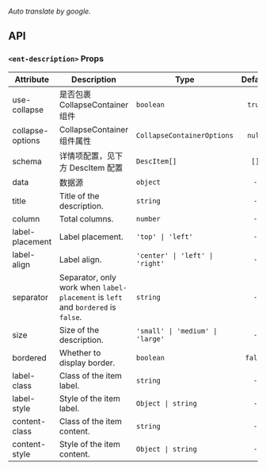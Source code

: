 ```yaml

```

*Auto translate by google.*


## API


### `<ent-description>` Props

|Attribute|Description|Type|Default|Module|
|---|---|---|:---:|---|
|use-collapse|是否包裹 CollapseContainer 组件|`boolean`|`true`|`-`|
|collapse-options|CollapseContainer 组件属性|`CollapseContainerOptions`|`null`|`-`|
|schema|详情项配置，见下方 DescItem 配置|`DescItem[]`|`[]`|`-`|
|data|数据源|`object`|`-`|`-`|
|title|Title of the description.|`string`|`-`|`NDescriptions`|
|column|Total columns.|`number`|`-`|`NDescriptions`|
|label-placement|Label placement.|`'top' \| 'left'`|`-`|`NDescriptions`|
|label-align|Label align.|`'center' \| 'left' \| 'right'`|`-`|`NDescriptions`|
|separator|Separator, only work when `label-placement` is `left` and `bordered` is `false`.|`string`|`-`|`NDescriptions`|
|size|Size of the description.|`'small' \| 'medium' \| 'large'`|`-`|`NDescriptions`|
|bordered|Whether to display border.|`boolean`|`false`|`NDescriptions`|
|label-class|Class of the item label.|`string`|`-`|`NDescriptions`|
|label-style|Style of the item label.|`Object \| string`|`-`|`NDescriptions`|
|content-class|Class of the item content.|`string`|`-`|`NDescriptions`|
|content-style|Style of the item content.|`Object \| string`|`-`|`NDescriptions`|


